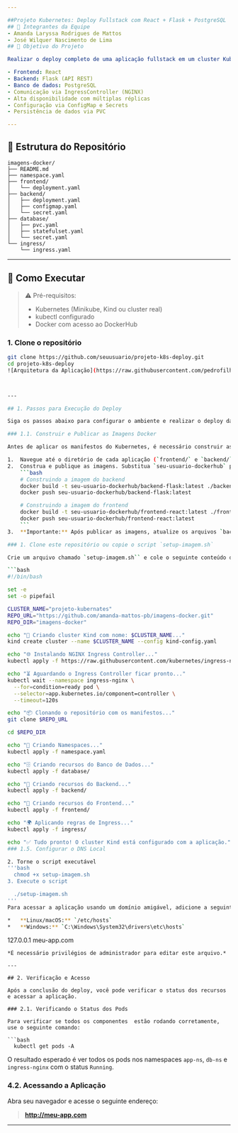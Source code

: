 ```yaml
---

##Projeto Kubernetes: Deploy Fullstack com React + Flask + PostgreSQL
## 👥 Integrantes da Equipe
- Amanda Laryssa Rodrigues de Mattos
- José Wilquer Nascimento de Lima
## 🎯 Objetivo do Projeto

Realizar o deploy completo de uma aplicação fullstack em um cluster Kubernetes, composta por:

- Frontend: React
- Backend: Flask (API REST)
- Banco de dados: PostgreSQL
- Comunicação via IngressController (NGINX)
- Alta disponibilidade com múltiplas réplicas
- Configuração via ConfigMap e Secrets
- Persistência de dados via PVC

---
```


## 🧱 Estrutura do Repositório

```
imagens-docker/
├── README.md
├── namespace.yaml
├── frontend/
│   └── deployment.yaml
├── backend/
│   ├── deployment.yaml
│   ├── configmap.yaml
│   └── secret.yaml
├── database/
│   ├── pvc.yaml
│   ├── statefulset.yaml
│   └── secret.yaml
└── ingress/
    └── ingress.yaml
```

---

## 🚀 Como Executar

> ⚠️ Pré-requisitos:
> - Kubernetes (Minikube, Kind ou cluster real)
> - kubectl configurado
> - Docker com acesso ao DockerHub

### 1. Clone o repositório
```bash
git clone https://github.com/seuusuario/projeto-k8s-deploy.git
cd projeto-k8s-deploy
![Arquitetura da Aplicação](https://raw.githubusercontent.com/pedrofilhojp/kube-students-projects/main/assets/image.png)



---

## 1. Passos para Execução do Deploy

Siga os passos abaixo para configurar o ambiente e realizar o deploy da aplicação.

### 1.1. Construir e Publicar as Imagens Docker

Antes de aplicar os manifestos do Kubernetes, é necessário construir as imagens Docker para o frontend e o backend e publicá-las em um registro de contêineres, como o Docker Hub.

1.  Navegue até o diretório de cada aplicação (`frontend/` e `backend/`).
2.  Construa e publique as imagens. Substitua `seu-usuario-dockerhub` pelo seu nome de usuário.
    ```bash
    # Construindo a imagem do backend
    docker build -t seu-usuario-dockerhub/backend-flask:latest ./backend
    docker push seu-usuario-dockerhub/backend-flask:latest

    # Construindo a imagem do frontend
    docker build -t seu-usuario-dockerhub/frontend-react:latest ./frontend
    docker push seu-usuario-dockerhub/frontend-react:latest
    ```
3.  **Importante:** Após publicar as imagens, atualize os arquivos `backend/deployment.yaml` e `frontend/deployment.yaml` com os nomes corretos das suas imagens.

### 1. Clone este repositório ou copie o script `setup-imagem.sh`

Crie um arquivo chamado `setup-imagem.sh`` e cole o seguinte conteúdo dentro dele:

```bash
#!/bin/bash

set -e
set -o pipefail

CLUSTER_NAME="projeto-kubernates"
REPO_URL="https://github.com/amanda-mattos-pb/imagens-docker.git"
REPO_DIR="imagens-docker"

echo "🔧 Criando cluster Kind com nome: $CLUSTER_NAME..."
kind create cluster --name $CLUSTER_NAME --config kind-config.yaml

echo "🌐 Instalando NGINX Ingress Controller..."
kubectl apply -f https://raw.githubusercontent.com/kubernetes/ingress-nginx/main/deploy/static/provider/kind/deploy.yaml

echo "⏳ Aguardando o Ingress Controller ficar pronto..."
kubectl wait --namespace ingress-nginx \
  --for=condition=ready pod \
  --selector=app.kubernetes.io/component=controller \
  --timeout=120s

echo "📦 Clonando o repositório com os manifestos..."
git clone $REPO_URL

cd $REPO_DIR

echo "📁 Criando Namespaces..."
kubectl apply -f namespace.yaml

echo "🗄️ Criando recursos do Banco de Dados..."
kubectl apply -f database/

echo "🔧 Criando recursos do Backend..."
kubectl apply -f backend/

echo "🎨 Criando recursos do Frontend..."
kubectl apply -f frontend/

echo "🌍 Aplicando regras de Ingress..."
kubectl apply -f ingress/

echo "✅ Tudo pronto! O cluster Kind está configurado com a aplicação."
### 1.5. Configurar o DNS Local

2. Torne o script executável
'''bash
  chmod +x setup-imagem.sh
3. Execute o script

  ./setup-imagem.sh
'''
Para acessar a aplicação usando um domínio amigável, adicione a seguinte linha ao seu arquivo de hosts:

*   **Linux/macOS:** `/etc/hosts`
*   **Windows:** `C:\Windows\System32\drivers\etc\hosts`

```
127.0.0.1   meu-app.com
```
*É necessário privilégios de administrador para editar este arquivo.*

---

## 2. Verificação e Acesso

Após a conclusão do deploy, você pode verificar o status dos recursos e acessar a aplicação.

### 2.1. Verificando o Status dos Pods

Para verificar se todos os componentes  estão rodando corretamente, use o seguinte comando:

```bash
  kubectl get pods -A
```

O resultado esperado é ver todos os pods nos namespaces `app-ns`, `db-ns` e `ingress-nginx` com o status `Running`.

### 4.2. Acessando a Aplicação

Abra seu navegador e acesse o seguinte endereço:

> **http://meu-app.com**



---
